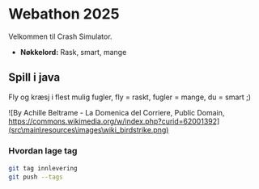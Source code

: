 # Webathon 2025

Velkommen til Crash Simulator.

- **Nøkkelord:** Rask, smart, mange

## Spill i java

Fly og kræsj i flest mulig fugler, fly = raskt, fugler = mange, du = smart ;)

![By Achille Beltrame - La Domenica del Corriere, Public Domain, https://commons.wikimedia.org/w/index.php?curid=62001392](src\main\resources\images\wiki_birdstrike.png)

### Hvordan lage tag

```sh
git tag innlevering
git push --tags
```
